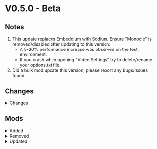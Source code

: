 # V0.5.0 - Beta

## Notes

1. This update replaces Embeddium with Sodium. Ensure "Monocle" is removed/disabled after updating to this version.
    - A 5-20% performance increase was observed on the test environment.
    - If you crash when opening "Video Settings" try to delete/rename your options.txt file.
2. Did a bulk mod update this version, please report any bugs/issues found.

## Changes

<details>
<summary>Changes</summary>

- Updated Neoforge ~~21.1.139~~ -> 21.1.144
- Fixed MoreOverlays config (disable jei support)
- Changed some Mods Optimizer config stuff
- Changed game window title via KubeJS
- Fixed mystical seeds that required cruxs in bbl cloches
- Prevented the 3 nukes from being placed down
- Changed Apothic Spawner blacklist to tag based rather than config based.
- Added custom pack icon

</details>

## Mods

<details>
<summary>Added</summary>

- Sodium
- Reese's Sodium Options
- Sodium Dynamic Lights
- Sodium Extra
- Sodium Extras
- Sodium Options API
- Sodium Options Mod Compat
- Iron's Apothic
  - Adds compat between Iron's spells and Apotheosis
- Reliquified L_Ender's cataclysm
- Alshanex's Familiars Mod
- Cataclysm Spellbook
- Ender's Equipment
- Iron's Spellbooks KubeJS
- Oritech Things
- Soulplied Energistics
- Create Crafts & Additions
- Akashic Tome

</details>

<details>
<summary>Removed</summary>

- Embeddium
- Monocle
- Showcase Item
  - Apotheosis 8.3.0 has this natively.
- Eccentric Tome
  - Due do dupe bug

</details>

<details>
<summary>Updated</summary>

- Iris ~~[1.8.1+mc1.21.1]~~ -> [1.8.8+mc1.21.1]
- Apotheosis ~~[8.2.1]~~ -> [8.3.0]
- Apothic Attributes ~~[2.7.0]~~ -> [2.8.0]
- Apothic Enchanting ~~[1.3.2]~~ -> [1.4.0]
- Apothic Spawners ~~[1.2.1]~~ -> [1.3.0]
- Placebo ~~[9.7.1]~~ -> [9.8.0]
- AE2NetworkAnalyzer - ~~[1.21-2.0.1-neoforge]~~ -> [1.21-2.1.0-neoforge]
- Actually Additions - ~~[1.3.17]~~ -> [1.3.18]
- All the Compatibility - ~~[3.8.3]~~ -> [3.8.5]
- All the Wizard Gear - ~~[1.21-1.1.9]~~ -> [1.21.1-1.1.9]
- Allthemodium - ~~[2.8.10]~~ -> [2.9.2]
- Applied Energistics 2 - ~~[19.2.7]~~ -> [19.2.8]
- Ars Additions - ~~[1.21.1-21.2.1]~~ -> [1.21.1-21.2.2]
- Ars Elemental - ~~[0.7.2.7]~~ -> [0.7.3.0]
- Ars Nouveau - ~~[5.7.2]~~ -> [5.8.1]
- Artifacts - ~~[12.1.1]~~ -> [12.1.5]
- AzureLib - ~~[3.0.9]~~ -> [3.0.11]
- BBL Cloche - ~~[1.2.0]~~ -> [1.2.3]
- BBL Core - ~~[1.2.21]~~ -> [1.2.24]
- Balm - ~~[21.0.37]~~ -> [21.0.39]
- Better Archeology - ~~[1.3.1]~~ -> [1.3.2]
- Bibliocraft Legacy - ~~[1.4.1]~~ -> [1.5.0]
- Bibliowoods Legacy - ~~[1.4.0]~~ -> [1.5.0]
- Bookshelf - ~~[21.1.50]~~ -> [21.1.57]
- Bow Infinity Fix - ~~[3.1.0]~~ -> [3.1.1]
- Chat Heads - ~~[0.13.13]~~ -> [0.13.17]
- Collective - ~~[7.94]~~ -> [8.3]
- CommonCapabilities - ~~[2.9.7]~~ -> [2.9.8]
- Connected Glass - ~~[1.1.12]~~ -> [1.1.13]
- Controlling - ~~[19.0.4]~~ -> [19.0.5]
- Corail Tombstone - ~~[9.2.8]~~ -> [9.2.9]
- Crash Assistant - ~~[1.4.3]~~ -> [1.7.5]
- Create: Structures Arise - ~~[150.23.22]~~ -> [152.25.24]
- CreativeCore - ~~[2.12.32]~~ -> [2.13.2]
- CrystalChronicles - ~~[0.0.5-alpha]~~ -> [0.0.6-alpha]
- Crystalix - ~~[1.2.2]~~ -> [1.3.2]
- Cucumber Library - ~~[8.0.10]~~ -> [8.0.11]
- Curios API - ~~[9.4.0+1.21.1]~~ -> [9.4.2+1.21.1]
- Curvy Pipes - ~~[1.4.1]~~ -> [1.7.1]
- Cyclops Core - ~~[1.25.8]~~ -> [1.25.9]
- DTN Community Skin Expansion Addon - ~~[1.1]~~ -> [1.2]
- Dimensional Dungeons - ~~[200]~~ -> [202]
- Dis-Enchanting Table - ~~[3.0.1]~~ -> [4.0.2]
- Doggy Talents Next - ~~[1.18.44]~~ -> [1.18.46]
- Dynamic FPS - ~~[3.9.2]~~ -> [3.9.3]
- EMI - ~~[1.1.20+1.21.1+neoforge]~~ -> [1.1.22+1.21.1+neoforge]
- Easy Villagers - ~~[1.21.1-1.1.23]~~ -> [1.21.1-1.1.27]
- ExtendedAE - ~~[1.21-2.2.6-neoforge]~~ -> [1.21-2.2.8-neoforge]
- FTB Quests - ~~[2101.1.6]~~ -> [2101.1.9]
- FTB Ranks - ~~[2101.1.2]~~ -> [2101.1.3]
- Farming for Blockheads - ~~[21.1.7]~~ -> [21.1.8]
- Forgified Fabric API - ~~[0.107.0+2.0.25+1.21.1]~~ -> [0.107.0+2.0.26+1.21.1]
- Fusion - ~~[1.2.5]~~ -> [1.2.7]
- Fzzy Config - ~~[0.6.7+1.21+neoforge]~~ -> [0.6.9+1.21+neoforge]
- Gateways To Eternity - ~~[5.0.2]~~ -> [5.0.3]
- Gravitational Modulating Additional Unit - ~~[6.1]~~ -> [6.3]
- GuideME - ~~[21.1.6]~~ -> [21.1.8]
- Hostile Neural Networks - ~~[6.1.3]~~ -> [6.2.0]
- Ice And Fire Community Edition - ~~[1.0-beta.6]~~ -> [1.0-beta.7]
- Iceberg - ~~[1.2.9.2]~~ -> [1.3.2]
- Immersive Engineering - ~~[12.1.0-185]~~ -> [12.1.1-186]
- Industrial Foregoing - ~~[1.21-3.6.24]~~ -> [1.21-3.6.25]
- Inventory Tweaks Refoxed - ~~[1.21.1-1.2.2]~~ -> [1.21.1-1.3.2]
- Iron's Gems 'n Jewelry - ~~[1.21.1-1.0.11]~~ -> [1.21.1-1.1.0]
- Iron's Spells 'n Spellbooks - ~~[1.21.1-3.10.2]~~ -> [1.21.1-3.11.0]
- ItemPhysic - ~~[1.8.4]~~ -> [1.8.6]
- JamLib - ~~[1.3.2+1.21.1]~~ -> [1.3.5+1.21.1]
- Jupiter - ~~[2.0]~~ -> [2.1]
- Just Dire Things - ~~[1.5.4]~~ -> [1.5.5]
- L_Ender's Cataclysm - ~~[2.60-1.21.1]~~ -> [2.65-1.21.1]
- Legendary Tooltips - ~~[1.4.11]~~ -> [1.5.5]
- Macaw's Fences and Walls - ~~[1.1.2]~~ -> [1.2.0]
- McJtyLib - ~~[1.21-9.0.7]~~ -> [1.21-9.0.8]
- Measurements - ~~[3.0.0]~~ -> [3.0.1]
- Mekanism Weaponry - ~~[2.0.1]~~ -> [2.0.3]
- ModernFix - ~~[5.20.2+mc1.21.1]~~ -> [5.21.0+mc1.21.1]
- Mods Optimizer - ~~[2.1.0]~~ -> [3.0.0]
- Moog's Voyager Structures - ~~[4.2.8-1.21]~~ -> [4.3.0-1.21]
- Moonlight Lib - ~~[1.21-2.17.37]~~ -> [1.21-2.18.5]
- Mystical Agradditions - ~~[8.0.4]~~ -> [8.0.5]
- Mystical Agriculture - ~~[8.0.13]~~ -> [8.0.14]
- Nullscape - ~~[1.2.10]~~ -> [1.2.11]
- Oh The Biomes We've Gone - ~~[2.3.10]~~ -> [2.3.13]
- Oh The Trees You'll Grow - ~~[5.0.9]~~ -> [5.0.10]
- Polymorph - ~~[1.0.7+1.21.1]~~ -> [1.0.9+1.21.1]
- Powah - ~~[6.2.1]~~ -> [6.2.3]
- Prism - ~~[1.0.9]~~ -> [1.0.11]
- Productive Bees - ~~[1.21.1-13.6.12]~~ -> [1.21.1-13.6.15]
- Project: Vibrant Journeys - ~~[1.21.1-7.0.6]~~ -> [1.21.1-7.0.7]
- RFToolsBase - ~~[1.21-6.0.6]~~ -> [1.21-6.0.7]
- Relics - ~~[0.10.7.2]~~ -> [0.10.7.4]
- Reliquified Ars Nouveau - ~~[0.3]~~ -> [0.6]
- ServerCore - ~~[1.5.5+1.21.1]~~ -> [1.5.10+1.21.1]
- Shrink - ~~[2.0.0.44]~~ -> [2.0.1.47]
- Silent Gear - ~~[4.0.16]~~ -> [4.0.18]
- Sophisticated Backpacks - ~~[3.24.1]~~ -> [3.24.9]
- Sophisticated Core - ~~[1.3.6]~~ -> [1.3.27]
- Sophisticated Storage - ~~[1.4.1]~~ -> [1.4.21]
- Sound Physics Remastered - ~~[1.21.1-1.4.10]~~ -> [1.21.1-1.4.12]
- Structory - ~~[1.3.9]~~ -> [1.3.10]
- Supplementaries - ~~[1.21-3.0.43-beta]~~ -> [1.21-3.1.7]
- The Aether - ~~[1.5.7]~~ -> [1.5.8]
- The Bumblezone - ~~[7.8.8+1.21.1-neoforge]~~ -> [7.8.11+1.21.1-neoforge]
- Wither Skeleton Tweaks - ~~[10.0.2]~~ -> [10.1.0]
- owo - ~~[0.12.15.1-beta.2+1.21]~~ -> [0.12.15.1-beta.3+1.21]
- Apothic Compats - ~~[0.1.6.3]~~ -> [0.1.7]

</details>
